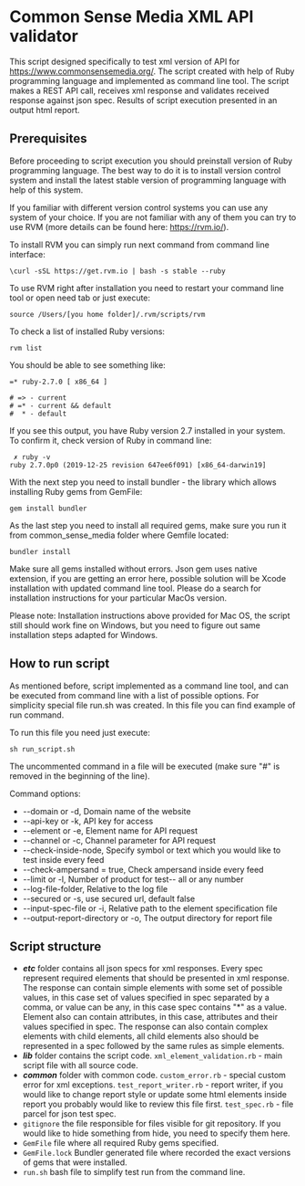 # Common Sense Media XML API validator

This script designed specifically to test xml version of API for https://www.commonsensemedia.org/. The script created 
with help of Ruby programming language and implemented as command line tool. The script makes a REST API call, receives
xml response and validates received response against json spec. Results of script execution presented in an output 
html report.

## Prerequisites

Before proceeding to script execution you should preinstall version of Ruby programming language. The best way to do it 
is to install version control system and install the latest stable version of programming language with help of this system.

If you familiar with different version control systems you can use any system of your choice. If you are not familiar 
with any of them you can try to use RVM (more details can be found here: https://rvm.io/).

To install RVM you can simply run next command from command line interface:
```
\curl -sSL https://get.rvm.io | bash -s stable --ruby
```
To use RVM right after installation you need to restart your command line tool or open need tab or just execute:
```
source /Users/[you home folder]/.rvm/scripts/rvm
```
To check a list of installed Ruby versions:
```
rvm list
``` 
You should be able to see something like:
```
=* ruby-2.7.0 [ x86_64 ]

# => - current
# =* - current && default
#  * - default
```

If you see this output, you have Ruby version 2.7 installed in your system. To confirm it, check version of Ruby in command line:
```
 ✗ ruby -v
ruby 2.7.0p0 (2019-12-25 revision 647ee6f091) [x86_64-darwin19]
``` 
With the next step you need to install bundler - the library which allows installing Ruby gems from GemFile:  
```
gem install bundler
```
As the last step you need to install all required gems, make sure you run it from common_sense_media folder where Gemfile located:
```
bundler install
```

Make sure all gems installed without errors. Json gem uses native extension, if you are getting an error here, possible 
solution will be Xcode installation with updated command line tool. Please do a search for installation instructions for 
your particular MacOs version.

Please note: Installation instructions above provided for Mac OS, the script still should work fine on Windows, but you 
need to figure out same installation steps adapted for Windows.

## How to run script

As mentioned before, script implemented as a command line tool, and can be executed from command line with a list of possible options.
For simplicity special file run.sh was created. In this file you can find example of run command.

To run this file you need just execute:
```
sh run_script.sh
```

The uncommented command in a file will be executed (make sure "#" is removed in the beginning of the line).

Command options:

* --domain or -d, Domain name of the website
* --api-key or -k, API key for access
* --element or -e, Element name for API request
* --channel or -c, Channel parameter for API request
* --check-inside-node, Specify symbol or text which you would like to test inside every feed
* --check-ampersand = true, Check ampersand inside every feed
* --limit or -l, Number of product for test-- all or any number
* --log-file-folder, Relative to the log file
* --secured or -s, use secured url, default false
* --input-spec-file or -i, Relative path to the element specification file
* --output-report-directory or -o, The output directory for report file

## Script structure

* **_etc_** folder contains all json specs for xml responses. Every spec represent required elements that should be 
presented in xml response. The response can contain simple elements with some set of possible values, in this case set of 
values specified in spec separated by a comma, or value can be any, in this case spec contains "*" as a value. Element 
also can contain attributes, in this case, attributes and their values specified in spec. The response can also contain 
complex elements with child elements, all child elements also should be represented in a spec followed by the same rules
 as simple elements.
* **_lib_** folder contains the script code. `xml_element_validation.rb` - main script file with all source code. 
* **_common_** folder with common code. 
`custom_error.rb` - special custom error for xml exceptions. 
`test_report_writer.rb` - report writer, if you would like to change report style or update some html elements
 inside report you probably would like to review this file first. 
 `test_spec.rb` - file parcel for json test spec.
* `gitignore` the file responsible for files visible for git repository. If you would like to hide something from hide, you
need to specify them here. 
* `GemFile` file where all required Ruby gems specified.
* `GemFile.lock` Bundler generated file where recorded the exact versions of gems that were installed.
* `run.sh` bash file to simplify test run from the command line.